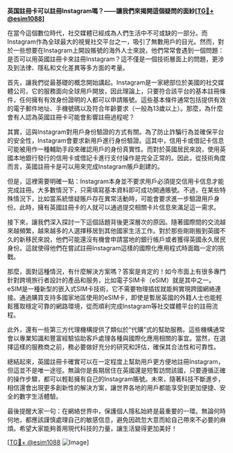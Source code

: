 **英国註冊卡可以註冊Instagram嗎？——讓我們來揭開這個疑問的面紗[[TG💪+ @esim1088](https://t.me/s/esim1088)]**

在當今這個數位時代，社交媒體已經成為人們生活中不可或缺的一部分。而Instagram作為全球最大的視覺社交平台之一，吸引了無數用戶的目光。然而，對於一些想要在Instagram上開設賬號的海外人士來說，他們常常會遇到一個問題：是否可以用英國註冊卡來註冊Instagram？這不僅是一個技術層面上的問題，更涉及到法律、隱私和文化差異等多方面的考量。

首先，讓我們從最基礎的概念開始講起。Instagram是一家總部位於美國的社交媒體公司，它的服務面向全球用戶開放，因此理論上，只要符合該平台的基本註冊條件，任何擁有有效身份證明的人都可以申請賬號。這些基本條件通常包括提供有效的電子郵件地址、手機號碼以及符合年齡要求（一般為13歲以上）。那麼，為什麼會有人認為英國註冊卡可能會影響註冊過程呢？

其實，這與Instagram對用戶身份驗證的方式有關。為了防止詐騙行為並確保平台的安全性，Instagram會要求新用戶進行身份驗證。這其中，信用卡或借記卡信息可能被用作一種輔助手段來確認用戶的身份真實性。而對於英國居民來說，使用英國本地銀行發行的信用卡或借記卡進行支付操作是完全正常的。因此，從技術角度而言，英國註冊卡是可以用來完成Instagram賬戶創建的。

但是，這裡需要明確一點：Instagram本身並不要求用戶必須提交信用卡信息才能完成註冊。大多數情況下，只需填寫基本資料即可成功開通賬號。不過，在某些特殊情況下，比如當系統懷疑賬戶存在異常活動時，可能會要求進一步驗證用戶身份。此時，擁有英國註冊卡的人就可以通過提交相關卡片信息來滿足這一需求。

接下來，讓我們深入探討一下這個話題背後更深層次的原因。隨著國際間的交流越來越頻繁，越來越多的人選擇移居到其他國家生活工作。對於那些剛剛搬到英國不久的新移民來說，他們可能還沒有機會申請當地的銀行帳戶或者獲得英國永久居民身份。這就使得他們在嘗試註冊Instagram這樣的國際化應用程式時面臨一定的挑戰。

那麼，面對這種情況，有什麼解決方案嗎？答案是肯定的！如今市面上有很多專門針對跨境旅行者設計的產品和服务，比如電子SIM卡（eSIM）就是其中之一。eSIM是一種新型的嵌入式SIM卡技術，它不需要物理插拔就能夠實現跨國網絡連接。通過購買支持多國家地區使用的eSIM卡，即使是暫居英國的外籍人士也能輕鬆獲取穩定可靠的網路環境，從而順利完成Instagram等社交媒體平台的註冊流程。

此外，還有一些第三方代理機構提供了類似於“代購”式的幫助服務。這些機構通常會以專業知識和豐富經驗協助客戶處理各種與國際化應用相關的事宜。當然，在選擇這樣的服務商之前，務必要做好充分的研究和評估，確保其合法性和可靠性。

總結起來，英國註冊卡確實可以在一定程度上幫助用戶更方便地註冊Instagram，但這並不是唯一途徑。無論你是長期居住在英國還是短暫訪問該國，只要遵循正確的操作步驟，都可以輕鬆擁有自己的Instagram賬號。未來，隨著科技不斷進步，相信還會出現更多創新性的解決方案，讓世界各地的用戶都能享受到更加便捷、安全的數字生活體驗。

最後提醒大家一句：在網絡世界中，保護個人隱私始終是最重要的一環。無論何時何地，都應該謹慎處理自己的敏感信息，避免因疏忽大意而給自己帶來不必要的麻煩。希望大家能夠善用現代科技的力量，讓生活變得更加美好！

[[TG💪+ @esim1088](https://t.me/s/esim1088) ![Image](https://i.postimg.cc/4NQfJmqS/Snipaste-2025-05-13-00-14-12.png)]